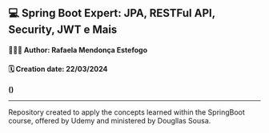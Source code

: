 <h2>💻 Spring Boot Expert: JPA, RESTFul API, Security, JWT e Mais</h2>

<h4>👩🏻‍💻 Author: Rafaela Mendonça Estefogo</h4>
<h4>🗓️ Creation date: 22/03/2024</h4>
<b>(<https://www.udemy.com/course/spring-boot-expert/?couponCode=ST14MT32124>)</b>
  
<hr>

<p>Repository created to apply the concepts learned within the SpringBoot course, offered by Udemy and ministered by Dougllas Sousa.</p>
